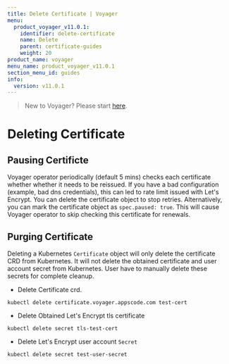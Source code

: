 ```yaml
---
title: Delete Certificate | Voyager
menu:
  product_voyager_v11.0.1:
    identifier: delete-certificate
    name: Delete
    parent: certificate-guides
    weight: 20
product_name: voyager
menu_name: product_voyager_v11.0.1
section_menu_id: guides
info:
  version: v11.0.1
---
```


> New to Voyager? Please start [here](/products/voyager/v11.0.1/concepts/overview).

# Deleting Certificate

## Pausing Certificte

Voyager operator periodically (default 5 mins) checks each certificate whether whether it needs to be reissued. If you have a bad configuration (example, bad dns credentials), this can led to rate limit issued with Let's Encrypt. You can delete the certificate object to stop retries. Alternatively, you can mark the certificate object as `spec.paused: true`. This will cause Voyager operator to skip checking this certificate for renewals.

## Purging Certificate

Deleting a Kubernetes `Certificate` object will only delete the certificate CRD from Kubernetes.
It will not delete the obtained certificate and user account secret from Kubernetes. User have to manually delete these secrets for complete cleanup.

 - Delete Certificate crd.

```console
kubectl delete certificate.voyager.appscode.com test-cert
```

 - Delete Obtained Let's Encrypt tls certificate

```console
kubectl delete secret tls-test-cert
```

 - Delete Let's Encrypt user account `Secret`

```console
kubectl delete secret test-user-secret
```
